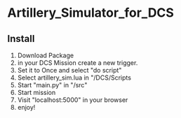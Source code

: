 # Artillery_Simulator_for_DCS

## Install
1. Download Package
2. in your DCS Mission create a new trigger.
3. Set it to Once and select "do script"
4. Select artillery_sim.lua in "/DCS/Scripts
5. Start "main.py" in "/src"
6. Start mission
7. Visit "localhost:5000" in your browser
8. enjoy!
